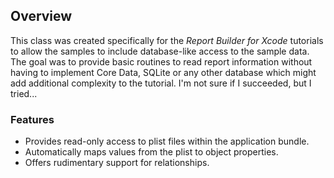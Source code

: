 ## Overview

This class was created specifically for the *Report Builder for Xcode* tutorials to allow the samples to include database-like access to the sample data. The goal was to provide basic routines to read report information without having to implement Core Data, SQLite or any other database which might add additional complexity to the tutorial. I'm not sure if I succeeded, but I tried...

### Features

- Provides read-only access to plist files within the application bundle.
- Automatically maps values from the plist to object properties. 
- Offers rudimentary support for relationships.
